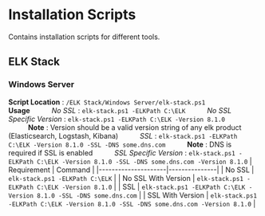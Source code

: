 # Installation Scripts
Contains installation scripts for different tools. 

## ELK Stack
### Windows Server
**Script Location** : `/ELK Stack/Windows Server/elk-stack.ps1`    
**Usage**
&nbsp;&nbsp;&nbsp;&nbsp;&nbsp;&nbsp;&nbsp;&nbsp;&nbsp;&nbsp;*No SSL* : `elk-stack.ps1 -ELKPath C:\ELK`
&nbsp;&nbsp;&nbsp;&nbsp;&nbsp;&nbsp;&nbsp;&nbsp;&nbsp;&nbsp;*No SSL Specific Version* : `elk-stack.ps1 -ELKPath C:\ELK -Version 8.1.0`
&nbsp;&nbsp;&nbsp;&nbsp;&nbsp;&nbsp;&nbsp;&nbsp;&nbsp;&nbsp;**Note** : Version should be a valid version string of any elk product (Elasticsearch, Logstash, Kibana)
&nbsp;&nbsp;&nbsp;&nbsp;&nbsp;&nbsp;&nbsp;&nbsp;&nbsp;&nbsp;*SSL* : `elk-stack.ps1 -ELKPath C:\ELK -Version 8.1.0 -SSL -DNS some.dns.com`
&nbsp;&nbsp;&nbsp;&nbsp;&nbsp;&nbsp;&nbsp;&nbsp;&nbsp;&nbsp;**Note** : DNS is required if SSL is enabled
&nbsp;&nbsp;&nbsp;&nbsp;&nbsp;&nbsp;&nbsp;&nbsp;&nbsp;&nbsp;*SSL Specific Version* : `elk-stack.ps1 -ELKPath C:\ELK -Version 8.1.0 -SSL -DNS some.dns.com -Version 8.1.0`
| Requirement         | Command       |
|---------------------|---------------|
| No SSL              | `elk-stack.ps1 -ELKPath C:\ELK` |
| No SSL With Version | `elk-stack.ps1 -ELKPath C:\ELK -Version 8.1.0` |
| SSL                 | `elk-stack.ps1 -ELKPath C:\ELK -Version 8.1.0 -SSL -DNS some.dns.com` |
| SSL With Version    | `elk-stack.ps1 -ELKPath C:\ELK -Version 8.1.0 -SSL -DNS some.dns.com -Version 8.1.0` |
